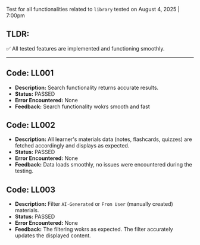 Test for all functionalities related to `library` tested on August 4, 2025 | 7:00pm

## TLDR:
✅ All tested features are implemented and functioning smoothly.

---

## Code: LL001
- **Description:** Search functionality returns accurate results.
- **Status:** PASSED
- **Error Encountered:** None
- **Feedback:** Search functionality wokrs smooth and fast

## Code: LL002
- **Description:** All learner's materials data (notes, flashcards, quizzes) are fetched accordingly and displays as expected.
- **Status:** PASSED
- **Error Encountered:** None
- **Feedback:** Data loads smoothly, no issues were encountered during the testing.

## Code: LL003
- **Description:** Filter `AI-Generated` or `From User` (manually created) materials.
- **Status:** PASSED
- **Error Encountered:** None
- **Feedback:** The filtering wokrs as expected. The filter accurately updates the displayed content.
